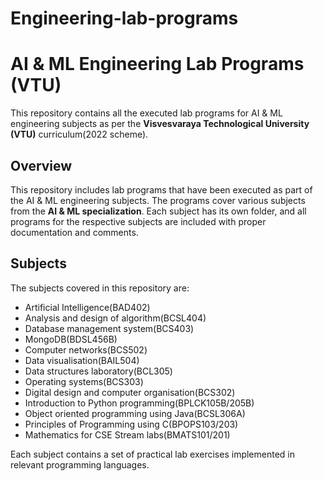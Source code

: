 # Engineering-lab-programs
# AI & ML Engineering Lab Programs (VTU)

This repository contains all the executed lab programs for AI & ML engineering subjects as per the **Visvesvaraya Technological University (VTU)** curriculum(2022 scheme).

## Overview

This repository includes lab programs that have been executed as part of the AI & ML engineering subjects. The programs cover various subjects from the **AI & ML specialization**. Each subject has its own folder, and all programs for the respective subjects are included with proper documentation and comments.

## Subjects

The subjects covered in this repository are:

- Artificial Intelligence(BAD402)
- Analysis and design of algorithm(BCSL404)
- Database management system(BCS403)
- MongoDB(BDSL456B)
- Computer networks(BCS502)
- Data visualisation(BAIL504)
- Data structures laboratory(BCL305)
- Operating systems(BCS303)
- Digital design and computer organisation(BCS302)
- Introduction to Python programming(BPLCK105B/205B)
- Object oriented programming using Java(BCSL306A)
- Principles of Programming using C(BPOPS103/203)
- Mathematics for CSE Stream labs(BMATS101/201)

Each subject contains a set of practical lab exercises implemented in relevant programming languages.
